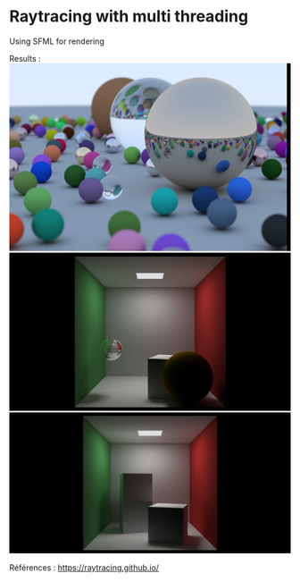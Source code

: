 # Raytracing with multi threading
Using SFML for rendering

Results :
![random scene](output1.png)
![cornell sphere](output2.png)
![cornell box](output3.png)

Références :
https://raytracing.github.io/
